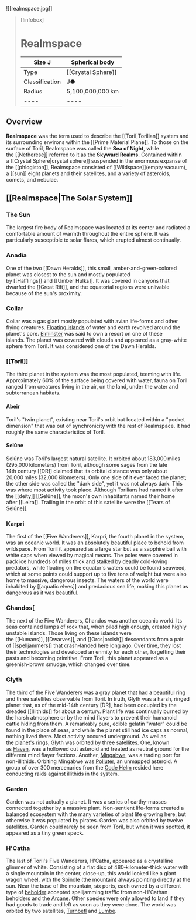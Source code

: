 ![[realmspace.jpg]]

>[!infobox]
> # Realmspace
> | Size J | Spherical body |
> | ---- | ---- |
> | Type | [[Crystal Sphere]] |
> | Classification | J● |
> | Radius | 5,100,000,000 km |
> | ---- | ---- |


## Overview

**Realmspace** was the term used to describe the [[Toril|Torilian]] system and its surrounding environs within the [[Prime Material Plane]]. To those on the surface of Toril, Realmspace was called the **Sea of Night**, while the [[Netherese]] referred to it as the **Skyward Realms**. Contained within a [[Crystal Sphere|crystal sphere]] suspended in the enormous expanse of the [[phlogiston]], Realmspace consisted of [[Wildspace]](empty vacuum), a [[sun]] eight planets and their satellites, and a variety of asteroids, comets, and nebulae.



## [[Realmspace|The Solar System]]

### The Sun
The largest fire body of Realmspace was located at its center and radiated a comfortable amount of warmth throughout the entire sphere. It was particularly susceptible to solar flares, which erupted almost continually.

### Anadia
One of the two [[Dawn Heralds]], this small, amber-and-green-colored planet was closest to the sun and mostly populated by [[Halflings]] and [[Umber Hulks]]. It was covered in canyons that dwarfed the [[Great Rift]], and the equatorial regions were unlivable because of the sun's proximity.

### Coliar
Coliar was a gas giant mostly populated with avian life-forms and other flying creatures. [Floating islands](https://forgottenrealms.fandom.com/wiki/Earthmote "Earthmote") of water and earth revolved around the planet's core. [Elminster](https://forgottenrealms.fandom.com/wiki/Elminster "Elminster") was said to own a resort on one of these islands. The planet was covered with clouds and appeared as a gray-white sphere from Toril. It was considered one of the Dawn Heralds.

### [[Toril]]
The third planet in the system was the most populated, teeming with life. Approximately 60% of the surface being covered with water, fauna on Toril ranged from creatures living in the air, on the land, under the water and subterranean habitats. 

#### Abeir
Toril's "twin planet", existing near Toril's orbit but located within a "pocket dimension" that was out of synchronicity with the rest of Realmspace. It had roughly the same characteristics of Toril.

#### Selûne
Selûne was Toril's largest natural satellite. It orbited about 183,000 miles (295,000 kilometers) from Toril, although some sages from the late 14th century [[DR]] claimed that its orbital distance was only about 20,000 miles (32,000 kilometers). Only one side of it ever faced the planet; the other side was called the "dark side", yet it was not always dark. This was where most activity took place. Although Torilians had named it after the [[deity]] [[Selûne]], the moon's own inhabitants named their home after [[Leira]]. Trailing in the orbit of this satellite were the [[Tears of Selûne]].

### Karpri
The first of the [[Five Wanderers]], Karpri, the fourth planet in the system, was an oceanic world. It was an absolutely beautiful place to behold from wildspace. From Toril it appeared as a large star but as a sapphire ball with white caps when viewed by magical means. The poles were covered in pack ice hundreds of miles thick and stalked by deadly cold-loving predators, while floating on the equator's waters could be found seaweed, which at some points could support up to five tons of weight but were also home to massive, dangerous insects. The waters of the world were inhabited by [[aquatic elves]] and predacious sea life, making this planet as dangerous as it was beautiful.

### Chandos[
The next of the Five Wanderers, Chandos was another oceanic world. Its seas contained lumps of rock that, when piled high enough, created highly unstable islands. Those living on these islands were the [[Humans]], [[Dwarves]], and [[Orcs|orcish]] descendants from a pair of [[spelljammers]] that crash-landed here long ago. Over time, they lost their technologies and developed an enmity for each other, forgetting their pasts and becoming primitive. From Toril, this planet appeared as a greenish-brown smudge, which changed over time.

### Glyth
The third of the Five Wanderers was a gray planet that had a beautiful ring and three satellites observable from Toril. In truth, Glyth was a harsh, ringed planet that, as of the mid-14th century [DR], had been occupied by the dreaded [[Illithids]] for about a century. Plant life was continually burned by the harsh atmosphere or by the mind flayers to prevent their humanoid cattle hiding from them. A remarkably pure, edible gelatin "water" could be found in the place of seas, and while the planet still had ice caps as normal, nothing lived there. Most activity occured underground. As well as the [planet's rings](https://forgottenrealms.fandom.com/wiki/Glyth#The_Rings_of_Glyth "Glyth"), Glyth was orbited by three satellites. One, known as [Haven](https://forgottenrealms.fandom.com/wiki/Glyth#Haven "Glyth"), was a hollowed out asteroid and treated as neutral ground for the different mind flayer factions. Another, [Mingabwe](https://forgottenrealms.fandom.com/wiki/Glyth#Mingabwe "Glyth"), was a trading port for non-illithids. Orbiting Mingabwe was [Polluter](https://forgottenrealms.fandom.com/wiki/Glyth#Polluter "Glyth"), an unmapped asteroid. A group of over 300 mercenaries from the [Code Helm](https://forgottenrealms.fandom.com/wiki/Code_Helm "Code Helm") resided here conducting raids against illithids in the system.

### Garden
Garden was not actually a planet. It was a series of earthy-masses connected together by a massive plant. Non-sentient life-forms created a balanced ecosystem with the many varieties of plant life growing here, but otherwise it was populated by pirates. Garden was also orbited by twelve satellites. Garden could rarely be seen from Toril, but when it was spotted, it appeared as a tiny green speck.

### H'Catha
The last of Toril's Five Wanderers, H'Catha, appeared as a crystalline glimmer of white. Consisting of a flat disc of 480‑kilometer-thick water with a single mountain in the center, close-up, this world looked like a giant wagon wheel, with the Spindle (the mountain) always pointing directly at the sun. Near the base of the mountain, six ports, each owned by a different type of [beholder](https://forgottenrealms.fandom.com/wiki/Beholder "Beholder") accepted spelljamming traffic from non-H'Cathan beholders and the [Arcane](https://forgottenrealms.fandom.com/wiki/Arcane_\(race\) "Arcane (race)"). Other species were only allowed to land if they had goods to trade and left as soon as they were done. The world was orbited by two satellites, [Turnbetl](https://forgottenrealms.fandom.com/wiki/Turnbetl "Turnbetl") and [Lumbe](https://forgottenrealms.fandom.com/wiki/Lumbe "Lumbe").

